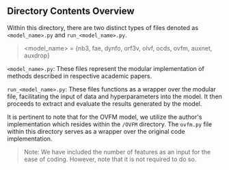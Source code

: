 ## Directory Contents Overview

Within this directory, there are two distinct types of files denoted as `<model_name>.py` and `run_<model_name>.py`.

><model_name> = {nb3, fae, dynfo, orf3v, olvf, ocds, ovfm, auxnet, auxdrop} 

`<model_name>.py`: These files represent the modular implementation of methods described in respective academic papers.

`run_<model_name>.py`: These files functions as a wrapper over the modular file, facilitating the input of data and hyperparameters into the model. It then proceeds to extract and evaluate the results generated by the model.   

It is pertinent to note that for the OVFM model, we utilize the author's implementation which resides within the `/OVFM` directory. The `ovfm.py` file within this directory serves as a wrapper over the original code implementation.

>Note:  We have included the number of features as an input for the ease of coding. However, note that it is not required to do so.